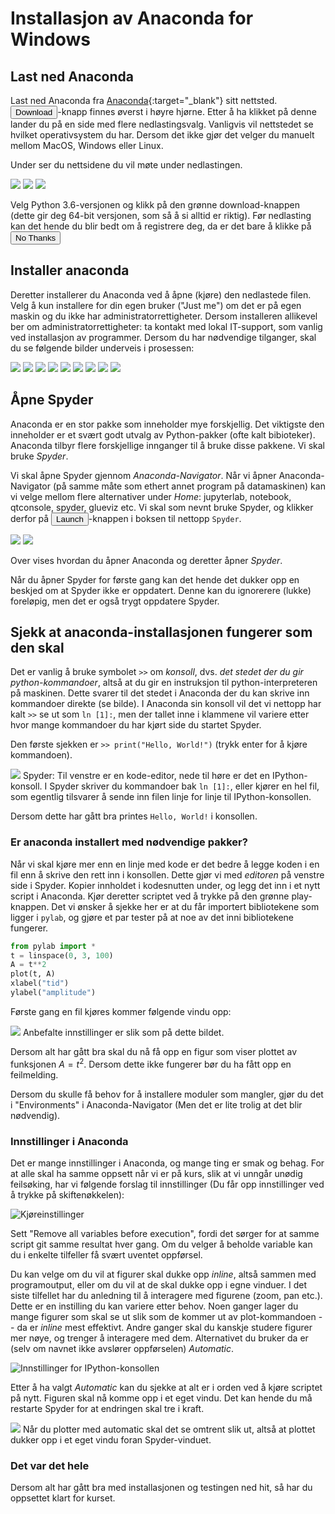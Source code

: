 
# Installasjon av Anaconda for Windows  

## Last ned Anaconda 
Last ned Anaconda fra [Anaconda][anaconda]{:target="_blank"} sitt nettsted. <button name="button">Download</button>-knapp finnes øverst i høyre hjørne. Etter å ha klikket på denne lander du på en side med flere nedlastingsvalg. 
Vanligvis vil nettstedet se hvilket operativsystem du har. Dersom det ikke gjør det velger du manuelt mellom MacOS, Windows eller Linux. 

Under ser du nettsidene du vil møte under nedlastingen.

![](anaconda_page.png)
![](anaconda_download.png)
![](anaconda_download_2.png)


Velg Python 3.6-versjonen og klikk på den grønne download-knappen (dette gir deg 64-bit versjonen, som så å si alltid er riktig). Før nedlasting kan det hende du blir bedt om å registrere deg, da er det bare å klikke på 
<button name="button">No Thanks</button>

## Installer anaconda
Deretter installerer du Anaconda ved å åpne (kjøre) den nedlastede filen. Velg å kun installere for din egen bruker ("Just me") om det er på egen maskin og du ikke har administratorrettigheter. Dersom installeren allikevel ber om administratorrettigheter: ta kontakt med lokal IT-support, som vanlig ved installasjon av programmer. Dersom du har nødvendige tilganger, skal du se følgende bilder underveis i prosessen: 

![](installation_2.png)
![](installation_1.png)
![](installation_3.png)
![](installation_4.png)
![](installation_5.png)
![](installation_6.png)
![](installation_7.png)
![](installation_8.png)
![](installation_9.png)


## Åpne Spyder
Anaconda er en stor pakke som inneholder mye forskjellig. Det viktigste den inneholder er et svært godt utvalg av Python-pakker (ofte kalt bibioteker). Anaconda tilbyr flere forskjellige innganger til å bruke disse pakkene. Vi skal bruke *Spyder*.

Vi skal åpne Spyder gjennom *Anaconda-Navigator*. Når vi åpner Anaconda-Navigator (på samme måte som ethert annet program på datamaskinen) kan vi velge mellom flere alternativer under *Home*: jupyterlab, notebook, qtconsole, spyder, glueviz etc. Vi skal som nevnt bruke Spyder, og klikker derfor på <button name="button">Launch</button>-knappen i boksen til nettopp `Spyder`. 

![](open_anaconda_nav.png)
![](open_spyder.png)

Over vises hvordan du åpner Anaconda og deretter åpner *Spyder*. 

Når du åpner Spyder for første gang kan det hende det dukker opp en beskjed om at Spyder ikke er oppdatert. Denne kan du ignorerere (lukke) foreløpig, men det er også trygt oppdatere Spyder. 

## Sjekk at anaconda-installasjonen fungerer som den skal 
Det er vanlig å bruke symbolet `>>` om *konsoll*, dvs. *det stedet der du gir python-kommandoer*, altså at du gir en instruksjon til python-interpreteren på maskinen. Dette svarer til det stedet i Anaconda der du kan skrive inn kommandoer direkte (se bilde). I Anaconda sin konsoll vil det vi nettopp har kalt `>>` se ut som `ln [1]:`, men der tallet inne i klammene vil variere etter hvor mange kommandoer du har kjørt side du startet Spyder. 

Den første sjekken er `>> print("Hello, World!")` (trykk enter for å kjøre kommandoen). 

![](spyder_1.png)
Spyder: Til venstre er en kode-editor, nede til høre er det en IPython-konsoll. I Spyder skriver du kommandoer bak <code class='highlighter rouge'>ln [1]:</code>, eller kjører en hel fil, som egentlig tilsvarer å sende inn filen linje for linje til IPython-konsollen.

Dersom dette har gått bra printes `Hello, World!` i konsollen. 


### Er anaconda installert med nødvendige pakker?
Når vi skal kjøre mer enn en linje med kode er det bedre å legge koden i en fil enn å skrive den rett inn i konsollen. Dette gjør vi med *editoren* på venstre side i Spyder. Kopier innholdet i kodesnutten under, og legg det inn i et nytt script i Anaconda. Kjør deretter scriptet ved å trykke på den grønne play-knappen. Det vi ønsker å sjekke her er at du får importert bibliotekene som ligger i `pylab`, og gjøre et par tester på at noe av det inni bibliotekene fungerer. 

```py
from pylab import *
t = linspace(0, 3, 100)
A = t**2
plot(t, A)
xlabel("tid")
ylabel("amplitude")
```

Første gang en fil kjøres kommer følgende vindu opp: 

![](spyder_3.png)
Anbefalte innstillinger er slik som på dette bildet.

Dersom alt har gått bra skal du nå få opp en figur som viser plottet av funksjonen $A = t^2$. Dersom dette ikke fungerer bør du ha fått opp en feilmelding.  

Dersom du skulle få behov for å installere moduler som mangler, gjør du det i "Environments" i Anaconda-Navigator (Men det er lite trolig at det blir nødvendig). 

### Innstillinger i Anaconda
Det er mange innstillinger i Anaconda, og mange ting er smak og behag. For at alle skal ha samme oppsett når vi er på kurs, slik at vi unngår unødig feilsøking, har vi følgende forslag til innstillinger (Du får opp innstillinger ved å trykke på skiftenøkkelen): 

![Kjøreinstillinger](spyder_settings_1.png)

Sett "Remove all variables before execution", fordi det sørger for at samme script git samme resultat hver gang. Om du velger å beholde variable kan du i enkelte tilfeller få svært uventet oppførsel.

Du kan velge om du vil at figurer skal dukke opp *inline*, altså sammen med programoutput, eller om du vil at de skal dukke opp i egne vinduer. I det siste tilfellet har du anledning til å interagere med figurene (zoom, pan etc.). Dette er en instilling du kan variere etter behov. Noen ganger lager du mange figurer som skal se ut slik som de kommer ut av plot-kommandoen -- da er *inline* mest effektivt. Andre ganger skal du kanskje studere figurer mer nøye, og trenger å interagere med dem. Alternativet du bruker da er (selv om navnet ikke avslører oppførselen) *Automatic*.

![Innstillinger for IPython-konsollen](spyder_settings_2.png)

Etter å ha valgt *Automatic* kan du sjekke at alt er i orden ved å kjøre scriptet på nytt. Figuren skal nå komme opp i et eget vindu. Det kan hende du må restarte Spyder for at endringen skal tre i kraft. 

![](plot_separate_window.png)
Når du plotter med automatic skal det se omtrent slik ut, altså at plottet dukker opp i et eget vindu foran Spyder-vinduet.

### Det var det hele
Dersom alt har gått bra med installasjonen og testingen ned hit, så har du oppsettet klart for kurset.

[anaconda]: https://www.anaconda.com/
